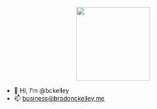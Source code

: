 <p align="center"><a href="https://github.com/anuraghazra/github-readme-stats">
  <!--<img align="center" src="https://github-readme-stats.vercel.app/api?username=bckelley&show_icons=true&theme=tokyonight" />//-->
  <img align="center" height="170" src="https://github-readme-stats-sigma-five.vercel.app/api/top-langs/?username=bckelley&layout=compact&langs_count=16&theme=material-palenight"/>
</a></p>

- 👋 Hi, I’m @bckelley
- 📫 <a href="business@bradonckelley.me">business@bradonckelley.me</a>
<!--
- 👀 I’m interested in ...
- 🌱 I’m currently learning ...
- 💞️ I’m looking to collaborate on ...
--->

<!---
bckelley/bckelley is a ✨ special ✨ repository because its `README.md` (this file) appears on your GitHub profile.
You can click the Preview link to take a look at your changes.
--->
